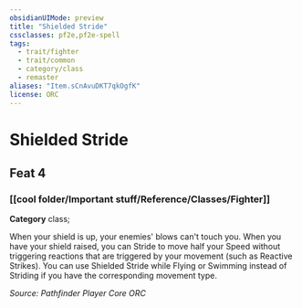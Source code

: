 ```yaml
---
obsidianUIMode: preview
title: "Shielded Stride"
cssclasses: pf2e,pf2e-spell
tags:
  - trait/fighter
  - trait/common
  - category/class
  - remaster
aliases: "Item.sCnAvuDKT7qkOgfK"
license: ORC
---
```

# Shielded Stride
## Feat 4
### [[cool folder/Important stuff/Reference/Classes/Fighter]]

**Category** class; 




When your shield is up, your enemies' blows can't touch you. When you have your shield raised, you can Stride to move half your Speed without triggering reactions that are triggered by your movement (such as Reactive Strikes). You can use Shielded Stride while Flying or Swimming instead of Striding if you have the corresponding movement type.

*Source: Pathfinder Player Core*
*ORC*